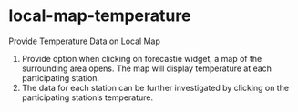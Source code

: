# local-map-temperature
Provide Temperature Data on Local Map

1)  Provide option when clicking on forecastie widget, a map of the  surrounding area opens.  The map will display temperature at each participating station.
2) The data for each station can be further investigated by clicking on the participating station’s temperature.
